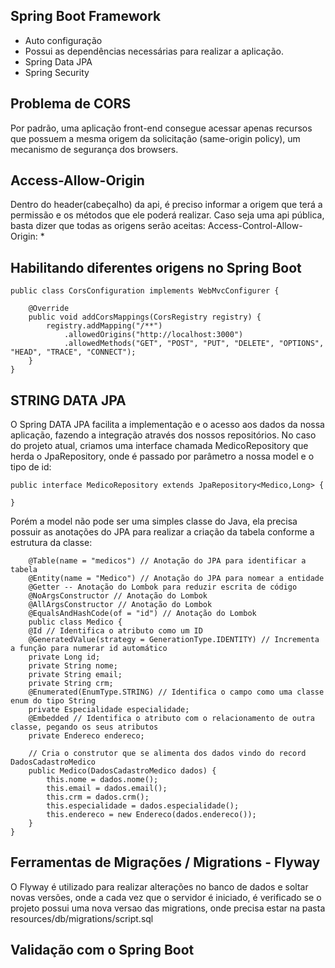 ## Spring Boot Framework
- Auto configuração
- Possui as dependências necessárias para realizar a aplicação.
- Spring Data JPA
- Spring Security

## Problema de CORS
Por padrão, uma aplicação front-end consegue acessar apenas recursos que possuem a mesma origem da solicitação (same-origin policy), um mecanismo de segurança dos browsers.

## Access-Allow-Origin
Dentro do header(cabeçalho) da api, é preciso informar a origem que terá a permissão e os métodos que ele poderá realizar. Caso seja uma api pública, basta dizer que todas as origens serão aceitas:
Access-Control-Allow-Origin: *

## Habilitando diferentes origens no Spring Boot

    public class CorsConfiguration implements WebMvcConfigurer {
    
        @Override
        public void addCorsMappings(CorsRegistry registry) {
            registry.addMapping("/**")
                .allowedOrigins("http://localhost:3000")
                .allowedMethods("GET", "POST", "PUT", "DELETE", "OPTIONS", "HEAD", "TRACE", "CONNECT");
        }
    }

## STRING DATA JPA
O Spring DATA JPA facilita a implementação e o acesso aos dados da nossa aplicação, fazendo a integração através dos nossos repositórios. No caso do projeto atual, criamos uma interface chamada MedicoRepository que herda o JpaRepository, onde é passado por parâmetro a nossa model e o tipo de id:

    public interface MedicoRepository extends JpaRepository<Medico,Long> {
    
    }

Porém a model não pode ser uma simples classe do Java, ela precisa possuir as anotações do JPA para realizar a criação da tabela conforme a estrutura da classe:
    
        @Table(name = "medicos") // Anotação do JPA para identificar a tabela
        @Entity(name = "Medico") // Anotação do JPA para nomear a entidade
        @Getter -- Anotação do Lombok para reduzir escrita de código
        @NoArgsConstructor // Anotação do Lombok
        @AllArgsConstructor // Anotação do Lombok
        @EqualsAndHashCode(of = "id") // Anotação do Lombok
        public class Medico {
        @Id // Identifica o atributo como um ID
        @GeneratedValue(strategy = GenerationType.IDENTITY) // Incrementa a função para numerar id automático
        private Long id;
        private String nome;
        private String email;
        private String crm;
        @Enumerated(EnumType.STRING) // Identifica o campo como uma classe enum do tipo String
        private Especialidade especialidade;
        @Embedded // Identifica o atributo com o relacionamento de outra classe, pegando os seus atributos
        private Endereco endereco;
        
        // Cria o construtor que se alimenta dos dados vindo do record DadosCadastroMedico
        public Medico(DadosCadastroMedico dados) {
            this.nome = dados.nome();
            this.email = dados.email();
            this.crm = dados.crm();
            this.especialidade = dados.especialidade();
            this.endereco = new Endereco(dados.endereco());
        }
    }

## Ferramentas de Migrações / Migrations - Flyway
O Flyway é utilizado para realizar alterações no banco de dados e soltar novas versões, onde a cada vez que o servidor é iniciado, é verificado se o projeto possui uma nova versao das migrations, onde precisa estar na pasta resources/db/migrations/script.sql
## Validação com o Spring Boot

